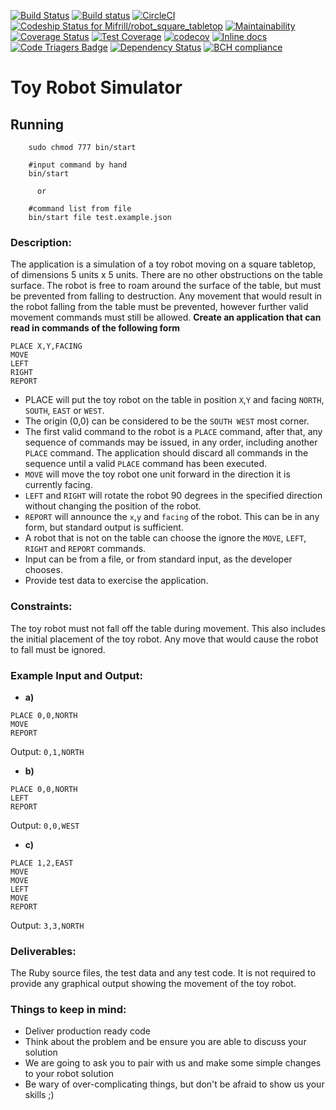 [![Build Status](https://travis-ci.org/Mifrill/robot_square_tabletop.svg?branch=master)](https://travis-ci.org/Mifrill/robot_square_tabletop)
[![Build status](https://ci.appveyor.com/api/projects/status/bn0sripeuppeadt7?svg=true)](https://ci.appveyor.com/project/Mifrill/robot-square-tabletop)
[![CircleCI](https://circleci.com/gh/Mifrill/robot_square_tabletop.svg?style=svg)](https://circleci.com/gh/Mifrill/robot_square_tabletop)
[ ![Codeship Status for Mifrill/robot_square_tabletop](https://app.codeship.com/projects/e0bfd6f0-6675-0135-accc-6e4d1ccb1394/status?branch=master)](https://app.codeship.com/projects/240930)
[![Maintainability](https://api.codeclimate.com/v1/badges/12dd6d601a5add71b66f/maintainability)](https://codeclimate.com/github/Mifrill/robot_square_tabletop/maintainability)
[![Coverage Status](https://coveralls.io/repos/github/Mifrill/robot_square_tabletop/badge.svg?branch=master)](https://coveralls.io/github/Mifrill/robot_square_tabletop?branch=master)
[![Test Coverage](https://api.codeclimate.com/v1/badges/12dd6d601a5add71b66f/test_coverage)](https://codeclimate.com/github/Mifrill/robot_square_tabletop/test_coverage)
[![codecov](https://codecov.io/gh/Mifrill/robot_square_tabletop/branch/master/graph/badge.svg)](https://codecov.io/gh/Mifrill/robot_square_tabletop)
[![Inline docs](http://inch-ci.org/github/Mifrill/robot_square_tabletop.svg?branch=master)](http://inch-ci.org/github/Mifrill/robot_square_tabletop)
[![Code Triagers Badge](https://www.codetriage.com/mifrill/robot_square_tabletop/badges/users.svg)](https://www.codetriage.com/mifrill/robot_square_tabletop)
[![Dependency Status](https://dependencyci.com/github/Mifrill/robot_square_tabletop/badge)](https://dependencyci.com/github/Mifrill/robot_square_tabletop)
[![BCH compliance](https://bettercodehub.com/edge/badge/Mifrill/robot_square_tabletop?branch=master)](https://bettercodehub.com/)

# Toy Robot Simulator

## Running
```
    sudo chmod 777 bin/start
    
    #input command by hand
    bin/start 
    
      or
      
    #command list from file    
    bin/start file test.example.json
```

### Description:
The application is a simulation of a toy robot moving on a square tabletop, of dimensions 5
units x 5 units. There are no other obstructions on the table surface. The robot is free to roam around the surface of the table, but must be prevented from falling to destruction. Any movement that would result in the robot falling from the table must be prevented, however further valid movement commands must still be allowed.
**Create an application that can read in commands of the following form**
```
PLACE X,Y,FACING
MOVE
LEFT
RIGHT
REPORT
```
- PLACE will put the toy robot on the table in position `X`,`Y` and facing `NORTH`, `SOUTH`, `EAST` or
`WEST`.
- The origin (0,0) can be considered to be the `SOUTH WEST` most corner.
- The first valid command to the robot is a `PLACE` command, after that, any sequence of
commands may be issued, in any order, including another `PLACE` command. The application
should discard all commands in the sequence until a valid `PLACE` command has been
executed.
- `MOVE` will move the toy robot one unit forward in the direction it is currently facing.
- `LEFT` and `RIGHT` will rotate the robot 90 degrees in the specified direction without changing
the position of the robot.
- `REPORT` will announce the `x`,`y` and `facing` of the robot. This can be in any form, but standard
output is sufficient.
- A robot that is not on the table can choose the ignore the `MOVE`, `LEFT`, `RIGHT` and `REPORT`
commands.
- Input can be from a file, or from standard input, as the developer chooses.
- Provide test data to exercise the application.
### Constraints:
The toy robot must not fall off the table during movement. This also includes the initial
placement of the toy robot.
Any move that would cause the robot to fall must be ignored.
### Example Input and Output:
- **a)**
```
PLACE 0,0,NORTH
MOVE
REPORT
```
Output: `0,1,NORTH`
- **b)**
```
PLACE 0,0,NORTH
LEFT
REPORT
```
Output: `0,0,WEST`
- **c)**
```
PLACE 1,2,EAST
MOVE
MOVE
LEFT
MOVE
REPORT
```
Output: `3,3,NORTH`
### Deliverables:
The Ruby source files, the test data and any test code.
It is not required to provide any graphical output showing the movement of the toy robot.
### Things to keep in mind:
* Deliver production ready code
* Think about the problem and be ensure you are able to discuss your solution
* We are going to ask you to pair with us and make some simple changes to your robot solution
* Be wary of over-complicating things, but don't be afraid to show us your skills ;)
